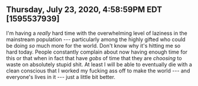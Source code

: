 ## Thursday, July 23, 2020, 4:58:59PM EDT [1595537939]

I'm having a *really* hard time with the overwhelming level of laziness
in the mainstream population --- particularly among the highly gifted
who could be doing *so* much more for the world. Don't know why it's
hitting me so hard today. People constantly complain about now having
enough time for this or that when in fact that have *gobs* of time that
they are *choosing* to waste on absolutely stupid shit. At least I will
be able to eventually die with a clean conscious that I worked my
fucking ass off to make the world --- and everyone's lives in it ---
just a little bit better.

